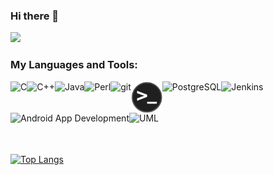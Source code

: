 ### Hi there 👋

![](https://i.imgur.com/xxWsnff.gif)

<!--
**Sabo2k/sabo2k** is a ✨ _special_ ✨ repository because its `README.md` (this file) appears on your GitHub profile.
-->
### My Languages and Tools:

<img align= "left" title="C" alt="C" img src="https://cdn.iconscout.com/icon/free/png-512/c-programming-569564.png" height="50">
<img align="left" title="C++" alt="C++" img src="https://cdn.jsdelivr.net/npm/programming-languages-logos/src/cpp/cpp.png" height="50">
<img align="left" title="Java" alt="Java" img src="https://cdn.jsdelivr.net/npm/programming-languages-logos/src/java/java.png" height="50">
<img align="left" title="Perl" alt="Perl" img src="https://cdn.freebiesupply.com/logos/large/2x/perl-logo-png-transparent.png" height="50">
<img align="left" title="git" alt="git" img src="https://upload.wikimedia.org/wikipedia/commons/thumb/3/3f/Git_icon.svg/97px-Git_icon.svg.png" height="50">
<img align="left" title="Unix/Shell" alt="Shell" img src="https://raw.githubusercontent.com/github/explore/80688e429a7d4ef2fca1e82350fe8e3517d3494d/topics/terminal/terminal.png" height="50">
<img align="left" title="PostgreSQL" alt="PostgreSQL" img src="https://upload.wikimedia.org/wikipedia/commons/thumb/2/29/Postgresql_elephant.svg/1200px-Postgresql_elephant.svg.png" height="50">
<img align="left" title="Jenkins" alt="Jenkins" img src="https://coralogix.com/wp-content/uploads/2020/12/jenkins.png" height="50">
<img align="left" title="Android Studio" alt="Android App Development" img src="https://www.linux-magazin.de/wp-content/uploads/2020/10/image9.png" height="50">
<img align="left" title="UML" alt="UML" img src="https://jackjava003.github.io/JackHuang/images/Technical_Skills/UML.png" height="50">

<br />
<br />
<br />
<br />
<br />
<br />

[![Top Langs](https://github-readme-stats.vercel.app/api/top-langs/?username=sabo2k&layout=compact&theme=dark&&langs_count=5&&bg_color=000000&&title_color=c9d0d4)](https://github.com/anuraghazra/github-readme-stats)

<!--
<a href="https://github.com/sabo2k/github-readme-stats">
  <img align="left" src="https://github-readme-stats.vercel.app/api/top-langs/?username=sabo2k&theme=dark&&langs_count=10&&bg_color=000000" />
</a>
-->
